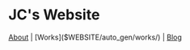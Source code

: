 # JC's Website

[About]($WEBSITE/auto_gen/about/about.html) | [Works]($WEBSITE/auto_gen/works/) | [Blog]($WEBSITE/auto_gen/blog/)
